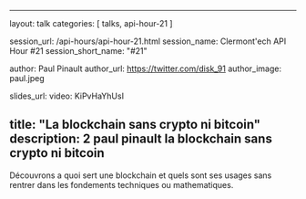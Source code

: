 ---
layout: talk
categories: [ talks, api-hour-21 ]

session_url: /api-hours/api-hour-21.html
session_name: Clermont'ech API Hour &#35;21
session_short_name: "&#35;21"

author: Paul Pinault
author_url: https://twitter.com/disk_91
author_image: paul.jpeg 

slides_url:
video: KiPvHaYhUsI 

title: "La blockchain sans crypto ni bitcoin"
description: 2 paul pinault la blockchain sans crypto ni bitcoin
------

Découvrons a quoi sert une blockchain et quels sont ses usages sans rentrer dans les fondements techniques ou mathematiques.
